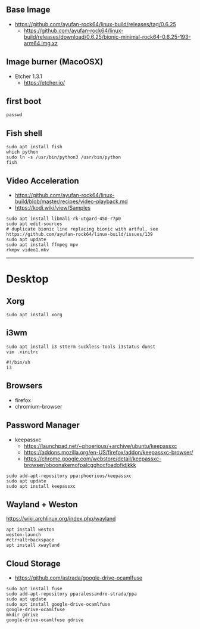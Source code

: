 ## Base Image
- https://github.com/ayufan-rock64/linux-build/releases/tag/0.6.25
  - https://github.com/ayufan-rock64/linux-build/releases/download/0.6.25/bionic-minimal-rock64-0.6.25-193-arm64.img.xz

## Image burner (MacoOSX)
- Etcher 1.3.1
  - https://etcher.io/

## first boot
```
passwd
```

## Fish shell
```
sudo apt install fish
which python
sudo ln -s /usr/bin/python3 /usr/bin/python
fish
```

## Video Acceleration
- https://github.com/ayufan-rock64/linux-build/blob/master/recipes/video-playback.md
- https://kodi.wiki/view/Samples

```
sudo apt install libmali-rk-utgard-450-r7p0
sudo apt edit-sources
# duplicate bionic line replacing bionic with artful, see https://github.com/ayufan-rock64/linux-build/issues/139
sudo apt update
sudo apt install ffmpeg mpv
rkmpv video1.mkv
```

--- 

# Desktop

## Xorg

```
sudo apt install xorg
```

## i3wm 
```
sudo apt install i3 stterm suckless-tools i3status dunst
vim .xinitrc
```

```
#!/bin/sh
i3
```

## Browsers
- firefox
- chromium-browser

## Password Manager
- keepassxc
  - https://launchpad.net/~phoerious/+archive/ubuntu/keepassxc
  - https://addons.mozilla.org/en-US/firefox/addon/keepassxc-browser/
  - https://chrome.google.com/webstore/detail/keepassxc-browser/oboonakemofpalcgghocfoadofidjkkk
  
```
sudo add-apt-repository ppa:phoerious/keepassxc
sudo apt update
sudo apt install keepassxc
```

## Wayland + Weston

https://wiki.archlinux.org/index.php/wayland

```
apt install weston
weston-launch
#ctr+alt+backspace
apt install xwayland
```

## Cloud Storage
- https://github.com/astrada/google-drive-ocamlfuse

```
sudo apt install fuse
sudo add-apt-repository ppa:alessandro-strada/ppa
sudo apt update
sudo apt install google-drive-ocamlfuse
google-drive-ocamlfuse
mkdir gdrive
google-drive-ocamlfuse gdrive
```


